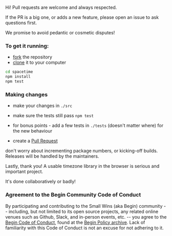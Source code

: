 Hi! Pull requests are welcome and always respected.

If the PR is a big one, or adds a new feature, please open an issue to ask questions first.

We promise to avoid pedantic or cosmetic disputes!

### To get it running:
* [fork](https://help.github.com/articles/fork-a-repo/) the repository
* [clone](https://help.github.com/articles/cloning-a-repository/) it to your computer

```bash
cd spacetime
npm install
npm test
```

### Making changes
* make your changes in `./src`
* make sure the tests still pass `npm test`
* for bonus points - add a few tests in `./tests` (doesn't matter where) for the new behaviour

* create a [Pull Request](https://help.github.com/articles/creating-a-pull-request-from-a-fork/)

don't worry about incrementing package numbers, or kicking-off builds. Releases will be handled by the maintainers.

Lastly, thank you! A usable timezone library in the browser is serious and important project.

It's done collaboratively or badly!

### Agreement to the Begin Community Code of Conduct
By participating and contributing to the Small Wins (aka Begin) community -- including, but not limited to its open source projects, any related online venues such as Github, Slack, and in-person events, etc. -- you agree to the [Begin Code of Conduct](https://github.com/smallwins/policy/blob/master/begin-community-code-of-conduct.md), found at the [Begin Policy archive](https://github.com/smallwins/policy). Lack of familiarity with this Code of Conduct is not an excuse for not adhering to it.
